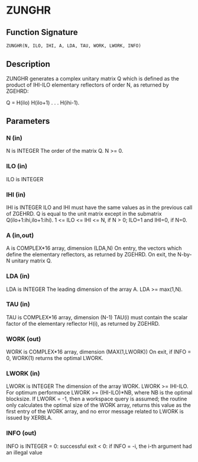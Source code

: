 # ZUNGHR

## Function Signature

```fortran
ZUNGHR(N, ILO, IHI, A, LDA, TAU, WORK, LWORK, INFO)
```

## Description


 ZUNGHR generates a complex unitary matrix Q which is defined as the
 product of IHI-ILO elementary reflectors of order N, as returned by
 ZGEHRD:

 Q = H(ilo) H(ilo+1) . . . H(ihi-1).

## Parameters

### N (in)

N is INTEGER The order of the matrix Q. N >= 0.

### ILO (in)

ILO is INTEGER

### IHI (in)

IHI is INTEGER ILO and IHI must have the same values as in the previous call of ZGEHRD. Q is equal to the unit matrix except in the submatrix Q(ilo+1:ihi,ilo+1:ihi). 1 <= ILO <= IHI <= N, if N > 0; ILO=1 and IHI=0, if N=0.

### A (in,out)

A is COMPLEX*16 array, dimension (LDA,N) On entry, the vectors which define the elementary reflectors, as returned by ZGEHRD. On exit, the N-by-N unitary matrix Q.

### LDA (in)

LDA is INTEGER The leading dimension of the array A. LDA >= max(1,N).

### TAU (in)

TAU is COMPLEX*16 array, dimension (N-1) TAU(i) must contain the scalar factor of the elementary reflector H(i), as returned by ZGEHRD.

### WORK (out)

WORK is COMPLEX*16 array, dimension (MAX(1,LWORK)) On exit, if INFO = 0, WORK(1) returns the optimal LWORK.

### LWORK (in)

LWORK is INTEGER The dimension of the array WORK. LWORK >= IHI-ILO. For optimum performance LWORK >= (IHI-ILO)*NB, where NB is the optimal blocksize. If LWORK = -1, then a workspace query is assumed; the routine only calculates the optimal size of the WORK array, returns this value as the first entry of the WORK array, and no error message related to LWORK is issued by XERBLA.

### INFO (out)

INFO is INTEGER = 0: successful exit < 0: if INFO = -i, the i-th argument had an illegal value

